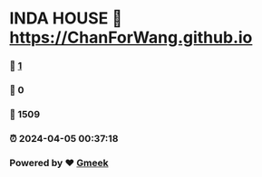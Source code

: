 # INDA HOUSE :link: https://ChanForWang.github.io 
### :page_facing_up: [1](https://ChanForWang.github.io/tag.html) 
### :speech_balloon: 0 
### :hibiscus: 1509 
### :alarm_clock: 2024-04-05 00:37:18 
### Powered by :heart: [Gmeek](https://github.com/Meekdai/Gmeek)
